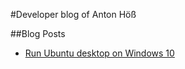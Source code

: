 #Developer blog of Anton Höß

##Blog Posts
* [Run Ubuntu desktop on Windows 10](https://antonhoess.github.io/ubuntu_desktop_on_windows/)
